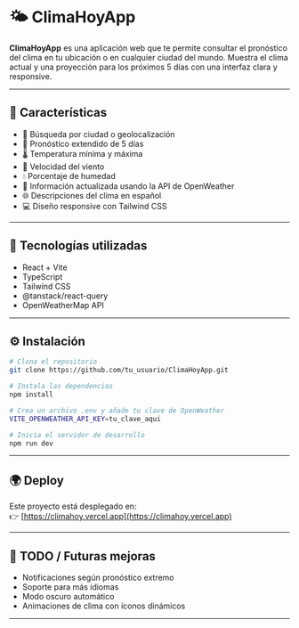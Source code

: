 # 🌤️ ClimaHoyApp

**ClimaHoyApp** es una aplicación web que te permite consultar el pronóstico del clima en tu ubicación o en cualquier ciudad del mundo. Muestra el clima actual y una proyección para los próximos 5 días con una interfaz clara y responsive.

---

## 🚀 Características

- 📍 Búsqueda por ciudad o geolocalización
- 📆 Pronóstico extendido de 5 días
- 🌡️ Temperatura mínima y máxima
- 💨 Velocidad del viento
- 💧 Porcentaje de humedad
- 🧭 Información actualizada usando la API de OpenWeather
- 🌐 Descripciones del clima en español
- 💻 Diseño responsive con Tailwind CSS

---

## 🧪 Tecnologías utilizadas

- React + Vite
- TypeScript
- Tailwind CSS
- @tanstack/react-query
- OpenWeatherMap API

---

## ⚙️ Instalación

```bash
# Clona el repositorio
git clone https://github.com/tu_usuario/ClimaHoyApp.git

# Instala las dependencias
npm install

# Crea un archivo .env y añade tu clave de OpenWeather
VITE_OPENWEATHER_API_KEY=tu_clave_aqui

# Inicia el servidor de desarrollo
npm run dev
```

---

## 🌍 Deploy

Este proyecto está desplegado en:  
👉 [https://climahoy.vercel.app](https://climahoy.vercel.app)

---

## 📌 TODO / Futuras mejoras

- Notificaciones según pronóstico extremo
- Soporte para más idiomas
- Modo oscuro automático
- Animaciones de clima con íconos dinámicos

---